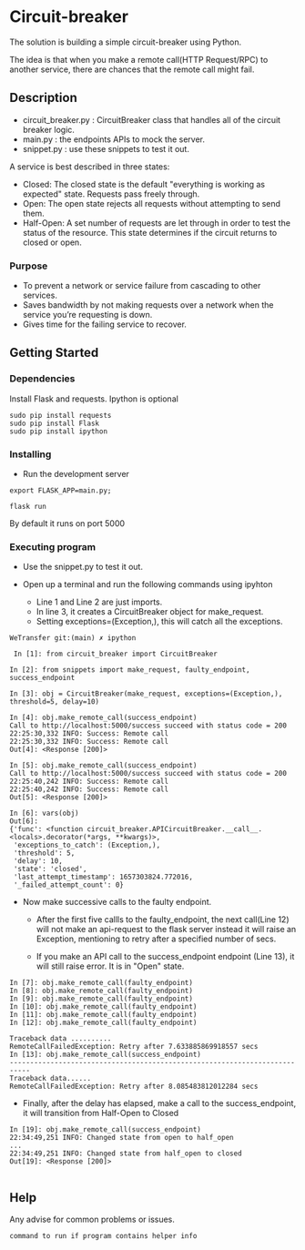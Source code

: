 # Circuit-breaker

The solution is building a simple circuit-breaker using Python.

The idea is that when you make a remote call(HTTP Request/RPC) to another service, there are chances that the remote call might fail.


## Description

* circuit_breaker.py : CircuitBreaker class that handles all of the circuit breaker logic.
* main.py : the endpoints APIs to mock the server.
* snippet.py : use these snippets to test it out.

A service is best described in three states:

* Closed: The closed state is the default "everything is working as expected" state. Requests pass freely through.
* Open: The open state rejects all requests without attempting to send them.
* Half-Open: A set number of requests are let through in order to test the status of the resource. This state       determines if the circuit returns to closed or open.

### Purpose

* To prevent a network or service failure from cascading to other services.
* Saves bandwidth by not making requests over a network when the service you’re requesting is down.
* Gives time for the failing service to recover.


## Getting Started

### Dependencies

Install Flask and requests. Ipython is optional

```
sudo pip install requests
sudo pip install Flask
sudo pip install ipython
```

### Installing

* Run the development server
```
export FLASK_APP=main.py;

flask run
```
By default it runs on port 5000


### Executing program

* Use the snippet.py to test it out.
* Open up a terminal and run the following commands using ipyhton

    - Line 1 and Line 2 are just imports. 
    - In line 3, it creates a CircuitBreaker object for make_request. 
    - Setting exceptions=(Exception,), this will catch all the exceptions. 

```
WeTransfer git:(main) ✗ ipython

 In [1]: from circuit_breaker import CircuitBreaker

In [2]: from snippets import make_request, faulty_endpoint, success_endpoint

In [3]: obj = CircuitBreaker(make_request, exceptions=(Exception,), threshold=5, delay=10)

In [4]: obj.make_remote_call(success_endpoint)
Call to http://localhost:5000/success succeed with status code = 200
22:25:30,332 INFO: Success: Remote call
22:25:30,332 INFO: Success: Remote call
Out[4]: <Response [200]>

In [5]: obj.make_remote_call(success_endpoint)
Call to http://localhost:5000/success succeed with status code = 200
22:25:40,242 INFO: Success: Remote call
22:25:40,242 INFO: Success: Remote call
Out[5]: <Response [200]>

In [6]: vars(obj)
Out[6]: 
{'func': <function circuit_breaker.APICircuitBreaker.__call__.<locals>.decorator(*args, **kwargs)>,
 'exceptions_to_catch': (Exception,),
 'threshold': 5,
 'delay': 10,
 'state': 'closed',
 'last_attempt_timestamp': 1657303824.772016,
 '_failed_attempt_count': 0}

```


* Now make successive calls to the faulty endpoint.

    - After the first five callls to the faulty_endpoint, the next call(Line 12) will not make an api-request to the flask server instead it will raise an Exception, mentioning to retry after a specified number of secs. 

    - If you make an API call to the success_endpoint endpoint (Line 13), 
    it will still raise error. It is in "Open" state.

```
In [7]: obj.make_remote_call(faulty_endpoint)
In [8]: obj.make_remote_call(faulty_endpoint)
In [9]: obj.make_remote_call(faulty_endpoint)
In [10]: obj.make_remote_call(faulty_endpoint)
In [11]: obj.make_remote_call(faulty_endpoint)
In [12]: obj.make_remote_call(faulty_endpoint)

Traceback data ..........
RemoteCallFailedException: Retry after 7.633885869918557 secs  
In [13]: obj.make_remote_call(success_endpoint)
---------------------------------------------------------------------------
Traceback data......
RemoteCallFailedException: Retry after 8.085483812012284 secs
```

* Finally, after the delay has elapsed, make a call to the success_endpoint, it will transition from Half-Open to Closed

```
In [19]: obj.make_remote_call(success_endpoint)
22:34:49,251 INFO: Changed state from open to half_open
...
22:34:49,251 INFO: Changed state from half_open to closed
Out[19]: <Response [200]>
 
```
 
## Help

Any advise for common problems or issues.
```
command to run if program contains helper info
```